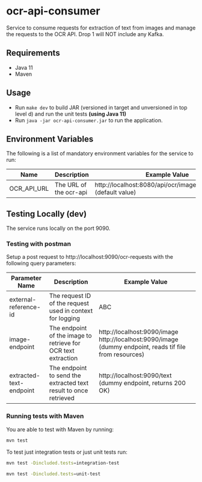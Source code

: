 # ocr-api-consumer
Service to consume requests for extraction of text from images and manage the requests to the OCR API. Drop 1 will NOT include any Kafka.

## Requirements

- Java 11
- Maven

## Usage
- Run `make dev` to build JAR (versioned in target and unversioned in top level d) and run the unit tests **(using Java 11)**
- Run `java -jar ocr-api-consumer.jar` to run the application.

## Environment Variables

The following is a list of mandatory environment variables for the service to run:

Name                                        | Description                         | Example Value
------------------------------------------- | ----------------------------------- | -------------------------------------------------------------------------
OCR_API_URL                                 | The URL of the ocr-api              | http://localhost:8080/api/ocr/image/tiff/extractText  (default value)

## Testing Locally (dev)
The service runs locally on the port 9090.

### Testing with postman
Setup a post request to http://localhost:9090/ocr-requests with the following query parameters:

| Parameter Name          | Description                                                      | Example Value                                                                                        |
|-------------------------|------------------------------------------------------------------|---------------------------------------------------------------------------------------------------------|
| external-reference-id   | The request ID of the request used in context for logging        | ABC                                                                                                         |
| image-endpoint          | The endpoint of the image to retrieve for OCR text extraction    | http://localhost:9090/image http://localhost:9090/image (dummy endpoint, reads tif file from resources) |
| extracted-text-endpoint | The endpoint to send the extracted text result to once retrieved | http://localhost:9090/text (dummy endpoint, returns 200 OK)                                             |

### Running tests with Maven

You are able to test with Maven by running:
``` bash
mvn test
```

To test just integration tests or just unit tests run:
``` bash
mvn test -Dincluded.tests=integration-test
```
``` bash
mvn test -Dincluded.tests=unit-test
```
